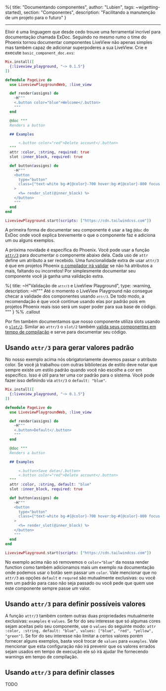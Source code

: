%{
title: "Documentando componentes",
author: "Lubien",
tags: ~w(getting-started),
section: "Componentes",
description: "Facilitando a manutenção de um projeto para o futuro"
}

---

Elixir é uma linguagem que desde cedo trouxe uma ferramental incrível para documentação chamada ExDoc. Seguindo no mesmo rumo o time do Phoenix tornou documentar componentes LiveView não apenas simples mas também capaz de adicionar superpoderes a sua LiveView. Crie e execute `basic_component_doc.exs`:

```elixir
Mix.install([
  {:liveview_playground, "~> 0.1.5"}
])

defmodule PageLive do
  use LiveviewPlaygroundWeb, :live_view

  def render(assigns) do
    ~H"""
    <.button color="blue">Welcome</.button>
    """
  end

  @doc """
  Renders a button

  ## Examples

      <.button color="red">Delete account</.button>
  """
  attr :color, :string, required: true
  slot :inner_block, required: true

  def button(assigns) do
    ~H"""
    <button
      type="button"
      class={"text-white bg-#{@color}-700 hover:bg-#{@color}-800 focus:ring-4 focus:ring-#{@color}-300 font-medium rounded-lg text-sm px-5 py-2.5 me-2 mb-2 dark:bg-#{@color}-600 dark:hover:bg-#{@color}-700 focus:outline-none dark:focus:ring-#{@color}-800"}
    >
      <%= render_slot(@inner_block) %>
    </button>
    """
  end
end

LiveviewPlayground.start(scripts: ["https://cdn.tailwindcss.com"])
```

A primeira forma de documentar seu componente é usar a tag `@doc` do ExDoc onde você explica brevemente o que o componente faz e adiciona um ou alguns exemplos.

A próxima novidade é específica do Phoenix. Você pode usar a função [`attr/3`](https://hexdocs.pm/phoenix_live_view/Phoenix.Component.html#attr/3) para documentar o componente abaixo dela. Cada uso de `attr` define um atributo a ser recebido. Uma funcionalidade extra de usar `attr/3` é que em projetos Phoenix [o compilador irá validar](https://hexdocs.pm/phoenix_live_view/Phoenix.Component.html#attr/3-compile-time-validations) se não há atributos a mais, faltando ou incorretos! Por simplesmente documentar seu componente você já ganha uma validação extra.

%{
title: ~H"Validação de <code>`attr/3`</code> e LiveView Playground",
type: :warning,
description: ~H"""
Até o momento o LiveView Playground não consegue checar a validade dos componentes usando <code>`attr/3`</code>. De todo modo, a recomendação é que você continue usando elas por padrão pois em projetos Phoenix reais isso será um super poder para sua base de código.
"""
} %% .callout

Por fim também documentamos que nosso componente utiliza slots usando o [`slot/2`](https://hexdocs.pm/phoenix_live_view/Phoenix.Component.html#slot/2). Similar ao `attr/3` o `slot/2` também [valida seus componentes em tempo de compilação](https://hexdocs.pm/phoenix_live_view/Phoenix.Component.html#slot/3-compile-time-validations) e serve para documentar seu código.

## Usando `attr/3` para gerar valores padrão

No nosso exemplo acima nós obrigatoriamente devemos passar o atributo color. Se você já trabalhou com outras bibliotecas de estilo deve notar que sempre existe um estilo padrão quando você não escolhe a cor em específico. Isso é útil para ter uma cor padrão para o sistema. Você pode fazer isso definindo via `attr/3` o `default: "blue"`.

```elixir
Mix.install([
  {:liveview_playground, "~> 0.1.5"}
])

defmodule PageLive do
  use LiveviewPlaygroundWeb, :live_view

  def render(assigns) do
    ~H"""
    <.button>Default</.button>
    """
  end

  @doc """
  Renders a button

  ## Examples

      <.button>Save data</.button>
      <.button color="red">Delete account</.button>
  """
  attr :color, :string, default: "blue"
  slot :inner_block, required: true

  def button(assigns) do
    ~H"""
    <button
      type="button"
      class={"text-white bg-#{@color}-700 hover:bg-#{@color}-800 focus:ring-4 focus:ring-#{@color}-300 font-medium rounded-lg text-sm px-5 py-2.5 me-2 mb-2 dark:bg-#{@color}-600 dark:hover:bg-#{@color}-700 focus:outline-none dark:focus:ring-#{@color}-800"}
    >
      <%= render_slot(@inner_block) %>
    </button>
    """
  end
end

LiveviewPlayground.start(scripts: ["https://cdn.tailwindcss.com"])
```

No exemplo acima não só removemos o `color="blue"` da nossa render function como também adicionamos mais um exemplo na documentação onde podemos usar o botão sem passar um `color`. Vale mencionar que no `attr/3` as opções `default` e `requred` são mutualmente exclusivas: ou você tem um padrão para caso não seja passado ou você pede que quem use este componente sempre passe um valor.

## Usando `attr/3` para definir possíveis valores

A função `attr/3` também contem outras duas propriedades mutualmente exclusivas: `examples` e `values`. Se for do seu interesse que só algumas cores sejam aceitas pelo seu componente, use o `values` do seguinte modo: `attr :color, :string, default: "blue", values: ["blue", "red", "yellow", "green"]`. Se for do seu interesse não limitar a certos valores porém fornecer alguns exemplos, basta você trocar de `values` para `examples`. Vale mencionar que esta configuração não irá prevenir que os valores errados sejam usados em tempo de execução ele só irá ajudar lhe fornecendo warnings em tempo de compilação.

## Usando `attr/3` para definir classes

TODO
